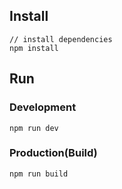 
## Install
```bush
// install dependencies
npm install
```
## Run
### Development
```bush
npm run dev
```
### Production(Build)
```bush
npm run build
```
